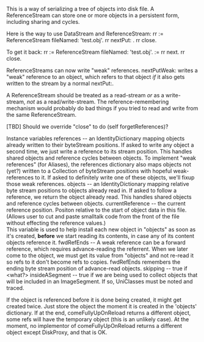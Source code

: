 This is a way of serializing a tree of objects into disk file. A ReferenceStream can store
one or more objects in a persistent form, including sharing and cycles.

Here is the way to use DataStream and ReferenceStream:
	rr := ReferenceStream fileNamed: 'test.obj'.
	rr nextPut: <your object>.
	rr close.

To get it back:
	rr := ReferenceStream fileNamed: 'test.obj'.
	<your object> := rr next.
	rr close.

ReferenceStreams can now write "weak" references. nextPutWeak:
writes a "weak" reference to an object, which refers to that object
*if* it also gets written to the stream by a normal nextPut:.

A ReferenceStream should be treated as a read-stream *or* as a write-stream, *not* as a read/write-stream. The reference-remembering mechanism would probably do bad things if you tried to read and write from the same ReferenceStream.

[TBD] Should we override "close" to do (self forgetReferences)?

Instance variables
 references -- an IdentityDictionary mapping objects already written
	to their byteStream positions. If asked to write any object a
	second time, we just write a reference to its stream position.
	This handles shared objects and reference cycles between objects.
	To implement "weak references" (for Aliases), the references
	dictionary also maps objects not (yet?) written to a Collection
	of byteStream positions with hopeful weak-references to it. If
	asked to definitely write one of these objects, we'll fixup those
	weak references.
 objects -- an IdentityDictionary mapping relative byte stream positions to
	objects already read in. If asked to follow a reference, we
	return the object already read.
	This handles shared objects and reference cycles between objects.
 currentReference -- the current reference position. Positon relative to the 
	start of object data in this file.  (Allows user to cut and paste smalltalk 
	code from the front of the file without effecting the reference values.)  
	This variable is used to help install each new object in "objects" as soon
	as it's created, **before** we start reading its contents, in
	case any of its content objects reference it.
 fwdRefEnds -- A weak reference can be a forward reference, which
	requires advance-reading the referrent. When we later come to the
	object, we must get its value from "objects" and not re-read it so
	refs to it don't become refs to copies. fwdRefEnds remembers the
	ending byte stream position of advance-read objects.
 skipping -- true if <what?>
 insideASegment -- true if we are being used to collect objects that will be 
	included in an ImageSegment.  If so, UniClasses must be noted and traced.

If the object is referenced before it is done being created, it might get created twice.  Just store the object the moment it is created in the 'objects' dictionary.  If at the end, comeFullyUpOnReload returns a different object, some refs will have the temporary object (this is an unlikely case).  At the moment, no implementor of comeFullyUpOnReload returns a different object except DiskProxy, and that is OK.
